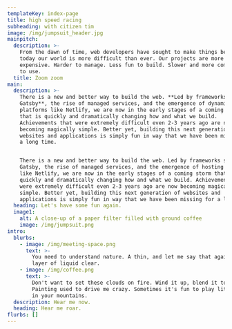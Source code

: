 ```yaml
---
templateKey: index-page
title: high speed racing
subheading: with citizen tim
image: /img/jumpsuit_header.jpg
mainpitch:
  description: >-
    From the dawn of time, web developers have sought to make things better. But
    today our world is more difficult than ever. Our projects are more
    expensive. Harder to manage. Less fun to build. Slower and more complicated
    to use.
  title: Zoom zoom
main:
  description: >-
    There is a new and better way to build the web. **Led by frameworks such as
    Gatsby**, the rise of managed services, and the emergence of dynamic
    platforms like Netlify, we are now in the early stages of a coming storm
    that is quickly and dramatically changing how and what we build.
    Achievements that were extremely difficult even 2-3 years ago are now
    becoming magically simple. Better yet, building this next generation of
    websites and applications is simply fun in way that we have been missing for
    a long time.


    There is a new and better way to build the web. Led by frameworks such as
    Gatsby, the rise of managed services, and the emergence of hosting platforms
    like Netlify, we are now in the early stages of a coming storm that is
    quickly and dramatically changing how and what we build. Achievements that
    were extremely difficult even 2-3 years ago are now becoming magically
    simple. Better yet, building this next generation of websites and
    applications is simply fun in way that we have been missing for a long time.
  heading: Let's have some fun again.
  image1:
    alt: A close-up of a paper filter filled with ground coffee
    image: /img/jumpsuit.png
intro:
  blurbs:
    - image: /img/meeting-space.png
      text: >-
        You need to understand nature. A thin, and let me say that again, a THIN
        layer of liquid clear. 
    - image: /img/coffee.png
      text: >-
        Don't want to set these clouds on fire. Wind it up, blend it together.
        Painting used to drive me crazy. Sometimes it's fun to play little games
        in your mountains. 
  description: Hear me now.
  heading: Hear me roar.
flurbs: []
---
```


